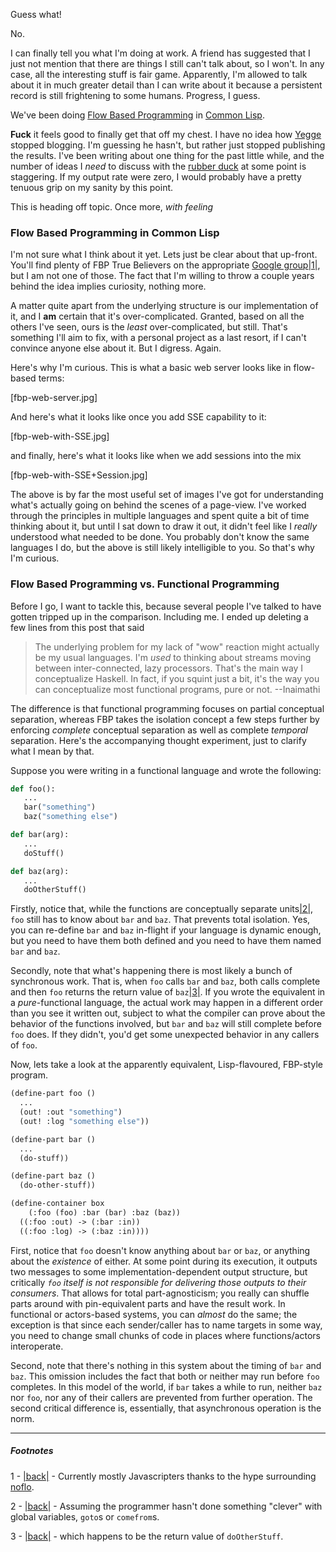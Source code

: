 Guess what!

No.

I can finally tell you what I'm doing at work. A friend has suggested that I just not mention that there are things I still can't talk about, so I won't. In any case, all the interesting stuff is fair game. Apparently, I'm allowed to talk about it in much greater detail than I can write about it because a persistent record is still frightening to some humans. Progress, I guess.

We've been doing [Flow Based Programming](http://en.wikipedia.org/wiki/Flow-based_programming) in [Common Lisp](http://www.gigamonkeys.com/book/).

**Fuck** it feels good to finally get that off my chest. I have no idea how [Yegge](http://steve-yegge.blogspot.ca/) stopped blogging. I'm guessing he hasn't, but rather just stopped publishing the results. I've been writing about one thing for the past little while, and the number of ideas I *need* to discuss with the [rubber duck](http://en.wikipedia.org/wiki/Rubber_duck_debugging) at some point is staggering. If my output rate were zero, I would probably have a pretty tenuous grip on my sanity by this point.

This is heading off topic. Once more, *with feeling*

### Flow Based Programming in Common Lisp

I'm not sure what I think about it yet. Lets just be clear about that up-front. You'll find plenty of FBP True Believers on the appropriate [Google group](https://groups.google.com/forum/#!forum/flow-based-programming)<a name="note-Wed-Nov-06-161759EST-2013"></a>[|1|](#foot-Wed-Nov-06-161759EST-2013), but I am not one of those. The fact that I'm willing to throw a couple years behind the idea implies curiosity, nothing more.

A matter quite apart from the underlying structure is our implementation of it, and I **am** certain that it's over-complicated. Granted, based on all the others I've seen, ours is the *least* over-complicated, but still. That's something I'll aim to fix, with a personal project as a last resort, if I can't convince anyone else about it. But I digress. Again.

Here's why I'm curious. This is what a basic web server looks like in flow-based terms:

[fbp-web-server.jpg]

And here's what it looks like once you add SSE capability to it:

[fbp-web-with-SSE.jpg]

and finally, here's what it looks like when we add sessions into the mix

[fbp-web-with-SSE+Session.jpg]

The above is by far the most useful set of images I've got for understanding what's actually going on behind the scenes of a page-view. I've worked through the principles in multiple languages and spent quite a bit of time thinking about it, but until I sat down to draw it out, it didn't feel like I *really* understood what needed to be done. You probably don't know the same languages I do, but the above is still likely intelligible to you. So that's why I'm curious.

### Flow Based Programming vs. Functional Programming

Before I go, I want to tackle this, because several people I've talked to have gotten tripped up in the comparison. Including me. I ended up deleting a few lines from this post that said


>   The underlying problem for my lack of "wow" reaction might actually be my usual languages. I'm *used* to thinking about streams moving between inter-connected, lazy processors. That's the main way I conceptualize Haskell. In fact, if you squint just a bit, it's the way you can conceptualize most functional programs, pure or not.
> --Inaimathi


The difference is that functional programming focuses on partial conceptual separation, whereas FBP takes the isolation concept a few steps further by enforcing *complete* conceptual separation as well as complete *temporal* separation. Here's the accompanying thought experiment, just to clarify what I mean by that.

Suppose you were writing in a functional language and wrote the following:

```python
def foo():
   ...
   bar("something")
   baz("something else")

def bar(arg):
   ...
   doStuff()

def baz(arg):
   ...
   doOtherStuff()
```

Firstly, notice that, while the functions are conceptually separate units<a name="note-Wed-Nov-06-161805EST-2013"></a>[|2|](#foot-Wed-Nov-06-161805EST-2013), `foo` still has to know about `bar` and `baz`. That prevents total isolation. Yes, you can re-define `bar` and `baz` in-flight if your language is dynamic enough, but you need to have them both defined and you need to have them named `bar` and `baz`.

Secondly, note that what's happening there is most likely a bunch of synchronous work. That is, when `foo` calls `bar` and `baz`, both calls complete and then `foo` returns the return value of `baz`<a name="note-Wed-Nov-06-161811EST-2013"></a>[|3|](#foot-Wed-Nov-06-161811EST-2013). If you wrote the equivalent in a *pure*-functional language, the actual work may happen in a different order than you see it written out, subject to what the compiler can prove about the behavior of the functions involved, but `bar` and `baz` will still complete before `foo` does. If they didn't, you'd get some unexpected behavior in any callers of `foo`.

Now, lets take a look at the apparently equivalent, Lisp-flavoured, FBP-style program.

```lisp
(define-part foo ()
  ...
  (out! :out "something")
  (out! :log "something else"))

(define-part bar ()
  ...
  (do-stuff))

(define-part baz ()
  (do-other-stuff))

(define-container box
    (:foo (foo) :bar (bar) :baz (baz))
  ((:foo :out) -> (:bar :in))
  ((:foo :log) -> (:baz :in))))
```

First, notice that `foo` doesn't know anything about `bar` or `baz`, or anything about the *existence* of either. At some point during its execution, it outputs two messages to some implementation-dependent output structure, but critically *`foo` itself is not responsible for delivering those outputs to their consumers*. That allows for total part-agnosticism; you really can shuffle parts around with pin-equivalent parts and have the result work. In functional or actors-based systems, you can *almost* do the same; the exception is that since each sender/caller has to name targets in some way, you need to change small chunks of code in places where functions/actors interoperate.

Second, note that there's nothing in this system about the timing of `bar` and `baz`. This omission includes the fact that both or neither may run before `foo` completes. In this model of the world, if `bar` takes a while to run, neither `baz` nor `foo`, nor any of their callers are prevented from further operation. The second critical difference is, essentially, that asynchronous operation is the norm.


* * *
##### Footnotes

1 - <a name="foot-Wed-Nov-06-161759EST-2013"></a>[|back|](#note-Wed-Nov-06-161759EST-2013) - Currently mostly Javascripters thanks to the hype surrounding [noflo](http://noflojs.org/).

2 - <a name="foot-Wed-Nov-06-161805EST-2013"></a>[|back|](#note-Wed-Nov-06-161805EST-2013) - Assuming the programmer hasn't done something "clever" with global variables, `goto`s or `comefrom`s.

3 - <a name="foot-Wed-Nov-06-161811EST-2013"></a>[|back|](#note-Wed-Nov-06-161811EST-2013) - which happens to be the return value of `doOtherStuff`.
